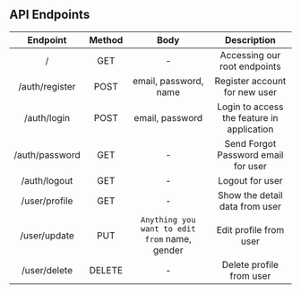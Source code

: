 ## API Endpoints
|             Endpoint        | Method |                                                      Body                                                     |            Description          |
| :-------------------------: | :----: | :-----------------------------------------------------------------------------------------------------------: | :-----------------------------: |
|   /                         |   GET  |                                   -                                                                           | Accessing our root endpoints    |
|   /auth/register            |  POST  |                           email, password, name                                                               | Register account for new user   |
|   /auth/login               |  POST  |                             email, password                                                                   | Login to access the feature in application|
|   /auth/password            |   GET  |                                    -                                                                          | Send Forgot Password email for user|
|   /auth/logout              |   GET  |                                    -                                                                          | Logout for user                 |
|   /user/profile             |   GET  |                                   -                                                                           | Show the detail data from user  |
|   /user/update              |   PUT  |`Anything you want to edit from` name, gender                                                                  | Edit profile from user          |
|   /user/delete              | DELETE |                                   -                                                                           | Delete profile from user        |
